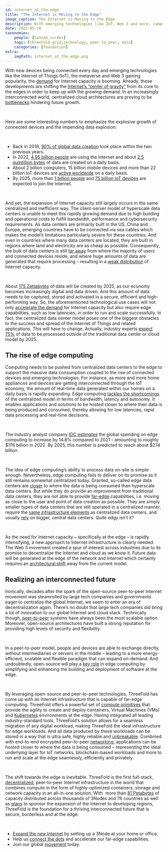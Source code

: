 ```yaml
---
id: internet_at_the_edge
title: "The Internet is Moving to the Edge"
image_caption: The Internet is Moving to the Edge.
description: With emerging technologies like IoT, Web 3 and more, computing needs to be pushed from centralized data centers to the edge of the network. Learn why ThreeFold is the ideal foundation for a thriving interconnected future.
date: 2022-05-10
taxonomies:
    people: [hannah_cordes]
    tags: [threefold_grid,technology, peer_to_peer, data]
    categories: [foundation]
extra:
    imgPath: internet_at_the_edge.png
---
```


With new devices being connected every day and emerging technologies like the Internet of Things (IoT), the metaverse and Web 3 gaining popularity, the [demand](https://www.cbre.com/en/insights/reports/north-america-data-center-trends-h2-2021) for Internet capacity is booming. Already, these developments are shifting the [Internet’s “center of gravity”](https://www.securityinfowatch.com/perimeter-security/physical-hardening/article/21263002/real-words-or-buzzwords-edge-cloud-and-the-evolving-internet) from its core to the edges in order to keep up with the growing demand. In an increasingly interconnected world, centralized cloud architectures are proving to be [bottlenecks](https://www.forbes.com/sites/forbestechcouncil/2022/03/25/demystifying-edge-technology/) hindering future growth.

<br/>

Here are some interesting numbers to emphasize the explosive growth of connected devices and the impending data explosion:

<br/>

* Back in 2018, [90% of global data creation](https://www.securityinfowatch.com/perimeter-security/physical-hardening/article/21263002/real-words-or-buzzwords-edge-cloud-and-the-evolving-internet) took place within the two previous years.
* In 2022, [4.95 billion people](https://www.securityinfowatch.com/perimeter-security/physical-hardening/article/21263002/real-words-or-buzzwords-edge-cloud-and-the-evolving-internet) are using the Internet and about [2.5 quintillion bytes](https://www.securityinfowatch.com/perimeter-security/physical-hardening/article/21263002/real-words-or-buzzwords-edge-cloud-and-the-evolving-internet) of data are created on a daily basis.
* About 2 billion computers, 15 billion mobile devices and more than 22 billion IoT devices are [active worldwide](https://www.securityinfowatch.com/perimeter-security/physical-hardening/article/21263002/real-words-or-buzzwords-edge-cloud-and-the-evolving-internet) on a daily basis.
* By 2025, more than [1 billion people](https://www.cisco.com/c/en/us/solutions/executive-perspectives/annual-internet-report/index.html) and [75 billion IoT devices](https://www.statista.com/statistics/471264/iot-number-of-connected-devices-worldwide/#:~:text=Internet%20of%20Things%20%2D%20number%20of%20connected%20devices%20worldwide%202015%2D2025&text=By%202025%2C%20forecasts%20suggest%20that,IoT%20installed%20base%20in%202019.) are expected to join the Internet.

<br/>

And yet, the expansion of Internet capacity still largely occurs in the same centralized and inefficient way. The client-server model of hyperscale data centers is unable to meet this rapidly growing demand due to high building and operational costs to fulfill bandwidth, performance and cybersecurity requirements. As data centers are primarily built in the US, China and Europe, emerging countries have to be connected via sea cables which makes the model’s limitations particularly severe for these countries. And even in countries where many data centers are located, they are built in regions where land and electricity are as cheap as possible. Consequently, the bulk of data centers is still [far away](https://www.securityinfowatch.com/perimeter-security/physical-hardening/article/21263002/real-words-or-buzzwords-edge-cloud-and-the-evolving-internet) from where the majority of users and connected devices reside, and where huge amounts of data are generated that require processing – resulting in a [weak distribution](https://library.threefold.me/info/threefold#/tfgrid/threefold__grid_valuation?id=what39s-the-potential-of-the-threefold-grid) of Internet capacity.

<br/>

About [175 Zettabytes](https://www.seagate.com/files/www-content/our-story/rethink-data/files/Rethink_Data_Report_2020.pdf) of data will be created by 2025, as our economy becomes increasingly digital and data driven. And this amount of data needs to be captured, stored and activated in a secure, efficient and high-performing way. So, the aforementioned technological use cases will not only [accelerate the demand](https://www.cbre.com/en/insights/reports/north-america-data-center-trends-h2-2021) for Internet capacity but also require edge capabilities, such as low latencies, in order to run and scale successfully. In fact, the centralized data center model poses one of the biggest obstacles to the success and spread of the Internet of Things and related applications. This will have to change. Actually, industry experts [expect 75%](https://www.i-scoop.eu/edge-computing-explained/) of data to be processed outside of the traditional data center or cloud model by 2025.

## The rise of edge computing

Computing needs to be pushed from centralized data centers to the edge to support the massive data consumption coupled to the rise of connected devices and emerging technologies. For instance, as more and more home appliances and devices are getting interconnected through the IoT economy, the amount of real-time data generated within our homes on a daily basis is rapidly expanding. Edge computing [tackles the shortcomings](https://www.i-scoop.eu/edge-computing-explained/) of the centralized model in terms of bandwidth, latency and autonomy. It enables applications and solutions to be hosted closer to where their data is being produced and consumed, thereby allowing for low latencies, rapid data processing and real-time decisions. 

<br/>

The industry analyst company [IDC estimates](https://www.idc.com/getdoc.jsp?containerId=prUS48772522) the global spending on edge computing to increase by 14.8% compared to 2021 – amounting to roughly $176 billion in 2022. By 2025, this number is predicted to reach about $274 billion.

<br/>

The idea of edge computing’s ability to process data on-site is simple enough. Nevertheless, edge computing fails to deliver on its promise as it still remains somewhat centralized today. Granted, so-called edge data centers are [closer](https://stlpartners.com/articles/edge-computing/edge-data-centres/) to where the data is being consumed than hyperscale data centers. But while they do provide an improvement from traditional data centers, they are not able to provide [far-edge](https://www.thefastmode.com/expert-opinion/23002-what-are-various-types-of-edge-computing-that-exist-today) capabilities, i.e. moving as close to the user and point of data creation as possible. They are simply smaller types of data centers that are still operated in a centralized manner, require the [same infrastructure elements](https://connectorsupplier.com/how-the-rise-of-edge-computing-will-reshape-the-data-center-landscape/) as centralized data centers, and usually [rely](https://www.techtarget.com/searchdatacenter/definition/edge-data-center) on bigger, central data centers. Quite edgy isn’t it?

<br/>

As the need for Internet capacity – specifically at the edge – is rapidly intensifying, a new approach to Internet infrastructure is clearly needed. The Web 3 movement created a spur of interest across industries due to its promise to decentralize the Internet and cloud as we know it. Future data will be generated at the edge of the network and Internet which certainly requires an [architectural shift](https://www.forbes.com/sites/forbestechcouncil/2022/03/25/demystifying-edge-technology/) away from the current model.

## Realizing an interconnected future

Ironically, decades after the spark of the open-source peer-to-peer Internet movement was steamrolled by large tech companies and governments eager to centralize the global Internet, we seem to enter an era of decentralization again. There’s no doubt that large tech companies did bring a lot of innovation to our global Internet and cloud stack. Technically though, [peer-to-peer](https://threefold.io/blog/post/p2p_web3/) systems have always been the most scalable option. Moreover, open-source architectures have built a strong reputation for providing high levels of security and flexibility. 

<br/>

In a peer-to-peer model, people and devices are able to exchange directly, without intermediaries or servers in the middle – leading to a more energy-efficient, scalable and flexible paradigm that can expand on-demand. And undoubtedly, open-source will play a [key role](https://news.crunchbase.com/news/edge-computing-said-quissal-zededa/) in edge computing by simplifying and enhancing the building and deployment of software at the edge.

<br/>

By leveraging open-source and peer-to-peer technologies, ThreeFold has come up with an Internet infrastructure that is capable of far-edge computing. ThreeFold offers a powerful set of [compute primitives](https://threefold.io/blog/post/building_a_new_internet_from_the_ground_up_3/) that provide the agility to create and deploy containers, Virtual Machines (VMs) and [Kubernetes](https://library.threefold.me/info/threefold#/technology/threefold__zkube?id=zkube) environments at the edge. Having integrated all leading industry-standard tools, ThreeFold’s solution allows for a seamless migration of any digital workload, making ThreeFold the ideal infrastructure for edge workloads. And all data produced by these workloads can be stored in a way that is ultra safe, highly reliable and [unbreakable](https://library.threefold.me/info/threefold#/technology/qsss/threefold__qsss_home?id=quantum-safe-storage-system). Combined with end-to-end encrypted peer-to-peer [networking](https://library.threefold.me/info/threefold#/technology/threefold__planetary_network?id=planetary-network), applications can be hosted closer to where the data is being consumed – representing the ideal underlying layer for IoT networks, blockchain-based workloads and more to run and scale at the edge seamlessly, efficiently and privately.

<br/>

The shift towards the edge is inevitable. ThreeFold is the first full-stack, [decentralized](https://coincheckup.com/blog/threefold-is-the-decentralized-web-the-future-of-the-internet/), peer-to-peer Internet infrastructure in the world that combines compute in the form of highly-optimized containers, storage and network capacity in an all-in-one solution. With  more than [81 Petabytes](https://threefold.io/) of capacity distributed across thousands of 3Nodes and 76 countries as well as [plans](https://threefold.io/blog/post/connecting_the_dots/) to sponsor the expansion of the Internet to developing regions, ThreeFold is the foundation for a thriving interconnected future that is secure, borderless and at the edge.

<br/>

* [Expand the new Internet](https://threefold.io/blog/post/what_is_farming/) by setting up a 3Node at your home or office.
* Help us [connect the dots](https://threefold.io/blog/post/connecting_the_dots/) and accelerate our far-edge capabilities.
* Join our global [movement](https://t.me/threefold) today.
